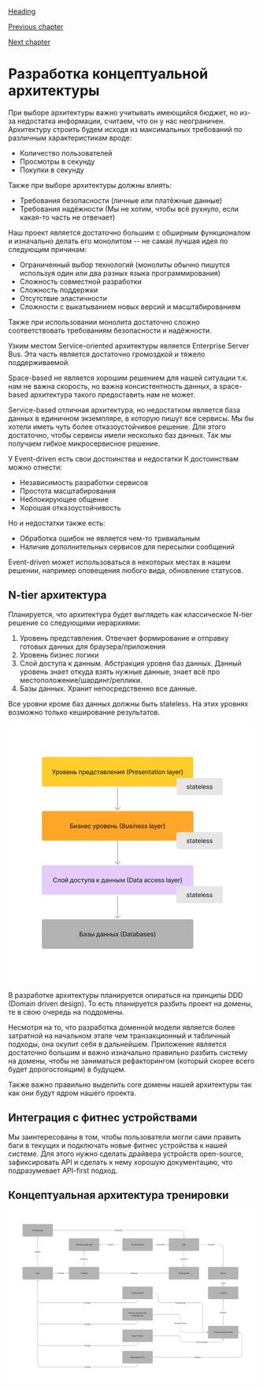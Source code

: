 [Heading](../heading.md)

[Previous chapter](02-functional-requirements.md)

[Next chapter](05-risks.md)

# Разработка концептуальной архитектуры

При выборе архитектуры важно учитывать имеющийся бюджет, но из-за недостатка информации, считаем, что он у нас неограничен. Архитектуру строить будем исходя из максимальных требований по различным характеристикам вроде:
* Количество пользователей
* Просмотры в секунду
* Покупки в секунду

Также при выборе архитектуры должны влиять:
* Требования безопасности (личные или платёжные данные)
* Требования надёжности (Мы не хотим, чтобы всё рухнуло, если какая-то часть не отвечает)


Наш проект является достаточно большим c обширным функционалом и изначально делать его монолитом -- не самая лучшая идея по следующим причинам:
* Ограниченный выбор технологий (монолиты обычно пишутся используя один или два разных языка программирования)
* Сложность совместной разработки
* Сложность поддержки
* Отсутствие эластичности
* Сложности с выкатыванием новых версий и масштабированием

Также при использовании монолита достаточно сложно соответствовать требованиям безопасности и надёжности.

Узким местом Service-oriented архитектуры является Enterprise Server Bus. Эта часть является достаточно громоздкой и тяжело поддерживаемой.

Space-based не является хорошим решением для нашей ситуации т.к. нам не важна скорость, но важна консистентность данных, а space-based архитектура такого предоставить нам не может.

Service-based отличная архитектура, но недостатком является база данных в единичном экземпляре, в которую пишут все сервисы. Мы бы хотели иметь чуть более отказоустойчивое решение. Для этого достаточно, чтобы сервисы имели несколько баз данных. Так мы получаем гибкое микросервисное решение.

У Event-driven есть свои достоинства и недостатки
К достоинствам можно отнести:
* Независимость разработки сервисов
* Простота масштабирования
* Неблокирующее общение
* Хорошая отказоустойчивость

Но и недостатки также есть:
* Обработка ошибок не является чем-то тривиальным
* Наличие дополнительных сервисов для пересылки сообщений

Event-driven может использоваться в некоторых местах в нашем решении, например оповещения любого вида, обновление статусов.

## N-tier архитектура

Планируется, что архитектура будет выглядеть как классическое N-tier решение со следующими иерархиями:

1. Уровень представления. Отвечает формирование и отправку готовых данных для браузера/приложения
2. Уровень бизнес логики
3. Слой доступа к данным. Абстракция уровня баз данных. Данный уровень знает откуда взять нужные данные, знает всё про местоположение/шардинг/реплики.
4. Базы данных. Хранит непосредственно все данные.

Все уровни кроме баз данных должны быть stateless. На этих уровнях возможно только кеширование результатов.

![N-tier](../data/n-tier.png "N-tier")

В разработке архитектуры планируется опираться на принципы DDD (Domain driven design). То есть планируется разбить проект на домены, те в свою очередь на поддомены.

Несмотря на то, что разработка доменной модели является более затратной на начальном этапе чем транзакционный и табличный подходы, она окупит себя в дальнейшем.
Приложение является достаточно большим и важно изначально правильно разбить систему на домены, чтобы не заниматься рефакторингом (который скорее всего будет дорогостоящим) в будущем.

Также важно правильно выделить core домены нашей архитектуры так как они будут ядром нашего проекта.

## Интеграция с фитнес устройствами

Мы заинтересованы в том, чтобы пользователи могли сами править баги в текущих и подключать новые фитнес устройства к нашей системе.
Для этого нужно сделать драйвера устройств open-source, зафиксировать API и сделать к нему хорошую документацию, что подразумевает API-first подход.


## Концептуальная архитектура тренировки

![Training](../data/conceptual-training.png "N-tier")
